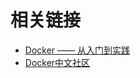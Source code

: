 # 相关链接
* [Docker —— 从入门到实践](http://wiki.jikexueyuan.com/project/docker-technology-and-combat/)
* [Docker中文社区](http://www.docker.org.cn/)